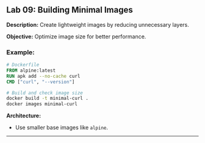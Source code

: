 ## Lab 09: Building Minimal Images

**Description:** Create lightweight images by reducing unnecessary layers.

**Objective:** Optimize image size for better performance.

### Example:
```dockerfile
# Dockerfile
FROM alpine:latest
RUN apk add --no-cache curl
CMD ["curl", "--version"]
```
```bash
# Build and check image size
docker build -t minimal-curl .
docker images minimal-curl
```

**Architecture:**
- Use smaller base images like `alpine`.

---